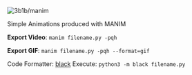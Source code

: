 ![3b1b/manim](https://raw.githubusercontent.com/3b1b/manim/master/logo/cropped.png)

Simple Animations produced with MANIM



__Export Video__: ```manim filename.py -pqh```


__Export GIF__: ```manim filename.py -pqh --format=gif```



Code Formatter: [black](https://github.com/psf/black)
Execute:  ```python3 -m black filename.py```
